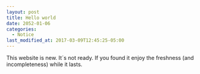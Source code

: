 ```yaml
---
layout: post
title: Hello world
date: 2052-01-06
categories:
  - Notice
last_modified_at: 2017-03-09T12:45:25-05:00
---
```

This website is new. It´s not ready. If you found it enjoy the freshness (and incompleteness) while it lasts.
